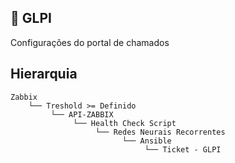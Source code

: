 ## :rocket: GLPI

Configurações do portal de chamados

## Hierarquia

    Zabbix
        └── Treshold >= Definido
             └── API-ZABBIX
                  └── Health Check Script
                       └── Redes Neurais Recorrentes
                             └── Ansible
                                  └── Ticket - GLPI
